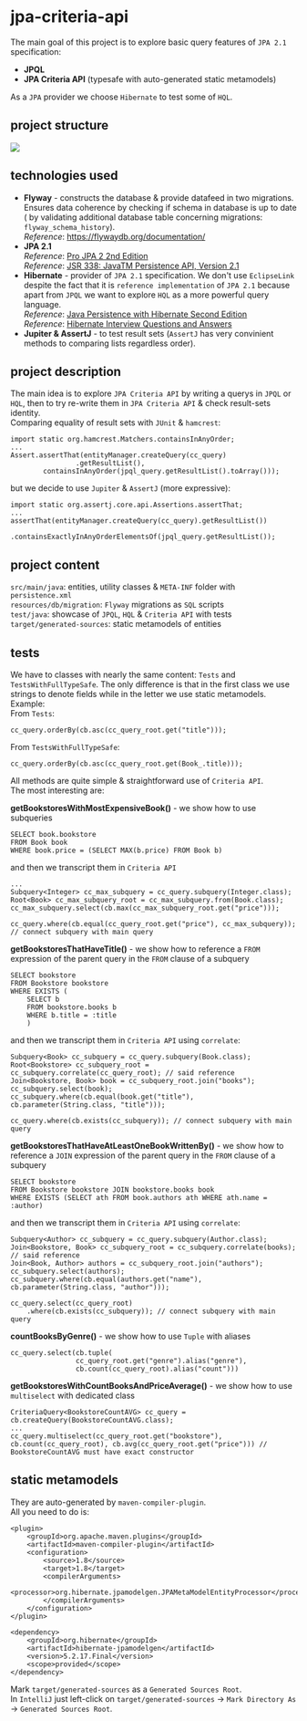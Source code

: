 # jpa-criteria-api
The main goal of this project is to explore basic query features of 
`JPA 2.1` specification:  
* **JPQL**
* **JPA Criteria API** (typesafe with auto-generated
static metamodels)

As a `JPA` provider we choose `Hibernate` to test some of `HQL`.

## project structure
![](classes-diag.jpg)

## technologies used
* **Flyway** - constructs the database & provide datafeed in two migrations.
Ensures data coherence by checking if schema in database is up to date (
by validating additional database table concerning migrations: 
`flyway_schema_history`).  
_Reference_: https://flywaydb.org/documentation/
* **JPA 2.1**  
_Reference_: [Pro JPA 2 2nd Edition](https://www.amazon.com/Pro-JPA-Experts-Voice-Java/dp/1430249269)  
_Reference_: [JSR 338: JavaTM Persistence API, Version 2.1](http://download.oracle.com/otn-pub/jcp/persistence-2_1-fr-eval-spec/JavaPersistence.pdf)  
* **Hibernate** - provider of `JPA 2.1` specification. We don't use
`EclipseLink` despite the fact that it is `reference implementation` of
`JPA 2.1` because apart from `JPQL` we want to explore `HQL` as a more
powerful query language.  
_Reference_: [Java Persistence with Hibernate Second Edition](https://www.amazon.com/exec/obidos/ASIN/1617290459)  
_Reference_: [Hibernate Interview Questions and Answers](https://www.journaldev.com/3633/hibernate-interview-questions-and-answers)  
* **Jupiter & AssertJ** - to test result sets (`AssertJ` has very 
convinient methods to comparing lists regardless order).

## project description  
The main idea is to explore `JPA Criteria API` by writing a querys in 
`JPQL` or `HQL`, then to try re-write them in `JPA Criteria API` & check 
result-sets identity.  
Comparing equality of result sets with `JUnit` & `hamcrest`:
```
import static org.hamcrest.Matchers.containsInAnyOrder;
...
Assert.assertThat(entityManager.createQuery(cc_query)
                .getResultList(),
        containsInAnyOrder(jpql_query.getResultList().toArray()));
```
but we decide to use `Jupiter` & `AssertJ` (more expressive):
```
import static org.assertj.core.api.Assertions.assertThat;
...
assertThat(entityManager.createQuery(cc_query).getResultList())
        .containsExactlyInAnyOrderElementsOf(jpql_query.getResultList());
```

## project content
`src/main/java`: entities, utility classes & `META-INF` folder with 
`persistence.xml`  
`resources/db/migration`: `Flyway` migrations as `SQL` scripts  
`test/java`: showcase of `JPQL`, `HQL` & `Criteria API` with tests  
`target/generated-sources`: static metamodels of entities  

## tests
We have to classes with nearly the same content: `Tests` and 
`TestsWithFullTypeSafe`. The only difference is that in the first class 
we use strings to denote fields while in the letter we use static 
metamodels.  
Example:  
From `Tests`:  
```
cc_query.orderBy(cb.asc(cc_query_root.get("title")));
```
From `TestsWithFullTypeSafe`:
```
cc_query.orderBy(cb.asc(cc_query_root.get(Book_.title)));
```

All methods are quite simple & straightforward use of `Criteria API`.   
The most interesting are:  

**getBookstoresWithMostExpensiveBook()** - we show how to use subqueries
```
SELECT book.bookstore
FROM Book book
WHERE book.price = (SELECT MAX(b.price) FROM Book b)
```
and then we transcript them in `Criteria API`
```
...
Subquery<Integer> cc_max_subquery = cc_query.subquery(Integer.class);
Root<Book> cc_max_subquery_root = cc_max_subquery.from(Book.class);
cc_max_subquery.select(cb.max(cc_max_subquery_root.get("price")));

cc_query.where(cb.equal(cc_query_root.get("price"), cc_max_subquery)); // connect subquery with main query
```

**getBookstoresThatHaveTitle()** - we show how to reference a `FROM` 
expression of the parent query in the `FROM` clause of a subquery
```
SELECT bookstore
FROM Bookstore bookstore
WHERE EXISTS (
    SELECT b
    FROM bookstore.books b
    WHERE b.title = :title
    )
```
and then we transcript them in `Criteria API` using `correlate`:
```
Subquery<Book> cc_subquery = cc_query.subquery(Book.class);
Root<Bookstore> cc_subquery_root = cc_subquery.correlate(cc_query_root); // said reference
Join<Bookstore, Book> book = cc_subquery_root.join("books");
cc_subquery.select(book);
cc_subquery.where(cb.equal(book.get("title"), cb.parameter(String.class, "title")));

cc_query.where(cb.exists(cc_subquery)); // connect subquery with main query
```
 
**getBookstoresThatHaveAtLeastOneBookWrittenBy()** - we show how to 
reference a `JOIN` expression of the parent query in the `FROM` clause
of a subquery
```
SELECT bookstore
FROM Bookstore bookstore JOIN bookstore.books book
WHERE EXISTS (SELECT ath FROM book.authors ath WHERE ath.name = :author)
```
and then we transcript them in `Criteria API` using `correlate`:
```
Subquery<Author> cc_subquery = cc_query.subquery(Author.class);
Join<Bookstore, Book> cc_subquery_root = cc_subquery.correlate(books); // said reference
Join<Book, Author> authors = cc_subquery_root.join("authors");
cc_subquery.select(authors);
cc_subquery.where(cb.equal(authors.get("name"), cb.parameter(String.class, "author")));
        
cc_query.select(cc_query_root)
    .where(cb.exists(cc_subquery)); // connect subquery with main query
```

**countBooksByGenre()** - we show how to use `Tuple` with aliases
```
cc_query.select(cb.tuple(
                cc_query_root.get("genre").alias("genre"),
                cb.count(cc_query_root).alias("count")))
```

**getBookstoresWithCountBooksAndPriceAverage()** - we show how to use 
`multiselect` with dedicated class
```
CriteriaQuery<BookstoreCountAVG> cc_query = cb.createQuery(BookstoreCountAVG.class);
...
cc_query.multiselect(cc_query_root.get("bookstore"), cb.count(cc_query_root), cb.avg(cc_query_root.get("price"))) // BookstoreCountAVG must have exact constructor
```

## static metamodels
They are auto-generated by `maven-compiler-plugin`.  
All you need to do is:  
```
<plugin>
    <groupId>org.apache.maven.plugins</groupId>
    <artifactId>maven-compiler-plugin</artifactId>
    <configuration>
        <source>1.8</source>
        <target>1.8</target>
        <compilerArguments>
            <processor>org.hibernate.jpamodelgen.JPAMetaModelEntityProcessor</processor>
        </compilerArguments>
    </configuration>
</plugin>
```
```
<dependency>
    <groupId>org.hibernate</groupId>
    <artifactId>hibernate-jpamodelgen</artifactId>
    <version>5.2.17.Final</version>
    <scope>provided</scope>
</dependency>
```
Mark `target/generated-sources` as a `Generated Sources Root`.  
In `IntelliJ` just left-click on `target/generated-sources` -> 
`Mark Directory As` -> `Generated Sources Root`.